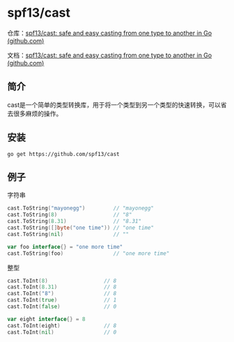 # spf13/cast

仓库：[spf13/cast: safe and easy casting from one type to another in Go (github.com)](https://github.com/spf13/cast)

文档：[spf13/cast: safe and easy casting from one type to another in Go (github.com)](https://github.com/spf13/cast#readme)



## 简介

cast是一个简单的类型转换库，用于将一个类型到另一个类型的快速转换，可以省去很多麻烦的操作。



## 安装

```
go get https://github.com/spf13/cast
```



## 例子

字符串

```go
cast.ToString("mayonegg")         // "mayonegg"
cast.ToString(8)                  // "8"
cast.ToString(8.31)               // "8.31"
cast.ToString([]byte("one time")) // "one time"
cast.ToString(nil)                // ""

var foo interface{} = "one more time"
cast.ToString(foo)                // "one more time"
```

整型

```go
cast.ToInt(8)                  // 8
cast.ToInt(8.31)               // 8
cast.ToInt("8")                // 8
cast.ToInt(true)               // 1
cast.ToInt(false)              // 0

var eight interface{} = 8
cast.ToInt(eight)              // 8
cast.ToInt(nil)                // 0
```

